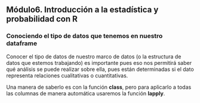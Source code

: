## Módulo6. Introducción a la estadística y probabilidad con R

### Conociendo el tipo de datos que tenemos en nuestro dataframe
Conocer el tipo de datos de nuestro marco de datos (o la estructura de datos que estemos trabajando) es importante pues eso nos permitirá saber qué análisis
se puede realizar sobre ella, pues están determinadas si el dato representa relaciones cualitativas o cuantitativas.

Una manera de saberlo es con la función **class**, pero para aplicarlo a todas las columnas de manera automática usaremos la función **lapply**.
